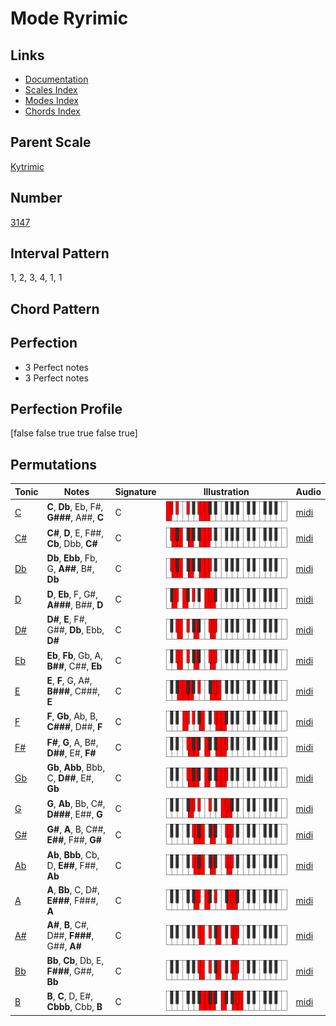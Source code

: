 # Mode Ryrimic

## Links

- [Documentation](README.md)
- [Scales Index](Scales.md)
- [Modes Index](Modes.md)
- [Chords Index](Chords.md)

## Parent Scale

[Kytrimic](ScaleKytrimic.md)

## Number

[3147](https://ianring.com/musictheory/scales/3147)

## Interval Pattern

1, 2, 3, 4, 1, 1

## Chord Pattern



## Perfection

- 3 Perfect notes
- 3 Perfect notes

## Perfection Profile

[false false true true false true]

## Permutations

| Tonic | Notes | Signature | Illustration | Audio |
|-------|-------|-----------|--------------|-------|
| [C](ModeCNaturalRyrimic.md) | **C**, **Db**, Eb, F#, **G###**, A##, **C** | C | ![CNaturalRyrimic](ModeCNaturalRyrimic.png) | [midi](https://github.com/edipermadi/music/blob/main/docs/ModeCNaturalRyrimic.mid?raw=true) |
| [C#](ModeCSharpRyrimic.md) | **C#**, **D**, E, F##, **Cb**, Dbb, **C#** | C | ![CSharpRyrimic](ModeCSharpRyrimic.png) | [midi](https://github.com/edipermadi/music/blob/main/docs/ModeCSharpRyrimic.mid?raw=true) |
| [Db](ModeDFlatRyrimic.md) | **Db**, **Ebb**, Fb, G, **A##**, B#, **Db** | C | ![DFlatRyrimic](ModeDFlatRyrimic.png) | [midi](https://github.com/edipermadi/music/blob/main/docs/ModeDFlatRyrimic.mid?raw=true) |
| [D](ModeDNaturalRyrimic.md) | **D**, **Eb**, F, G#, **A###**, B##, **D** | C | ![DNaturalRyrimic](ModeDNaturalRyrimic.png) | [midi](https://github.com/edipermadi/music/blob/main/docs/ModeDNaturalRyrimic.mid?raw=true) |
| [D#](ModeDSharpRyrimic.md) | **D#**, **E**, F#, G##, **Db**, Ebb, **D#** | C | ![DSharpRyrimic](ModeDSharpRyrimic.png) | [midi](https://github.com/edipermadi/music/blob/main/docs/ModeDSharpRyrimic.mid?raw=true) |
| [Eb](ModeEFlatRyrimic.md) | **Eb**, **Fb**, Gb, A, **B##**, C##, **Eb** | C | ![EFlatRyrimic](ModeEFlatRyrimic.png) | [midi](https://github.com/edipermadi/music/blob/main/docs/ModeEFlatRyrimic.mid?raw=true) |
| [E](ModeENaturalRyrimic.md) | **E**, **F**, G, A#, **B###**, C###, **E** | C | ![ENaturalRyrimic](ModeENaturalRyrimic.png) | [midi](https://github.com/edipermadi/music/blob/main/docs/ModeENaturalRyrimic.mid?raw=true) |
| [F](ModeFNaturalRyrimic.md) | **F**, **Gb**, Ab, B, **C###**, D##, **F** | C | ![FNaturalRyrimic](ModeFNaturalRyrimic.png) | [midi](https://github.com/edipermadi/music/blob/main/docs/ModeFNaturalRyrimic.mid?raw=true) |
| [F#](ModeFSharpRyrimic.md) | **F#**, **G**, A, B#, **D##**, E#, **F#** | C | ![FSharpRyrimic](ModeFSharpRyrimic.png) | [midi](https://github.com/edipermadi/music/blob/main/docs/ModeFSharpRyrimic.mid?raw=true) |
| [Gb](ModeGFlatRyrimic.md) | **Gb**, **Abb**, Bbb, C, **D##**, E#, **Gb** | C | ![GFlatRyrimic](ModeGFlatRyrimic.png) | [midi](https://github.com/edipermadi/music/blob/main/docs/ModeGFlatRyrimic.mid?raw=true) |
| [G](ModeGNaturalRyrimic.md) | **G**, **Ab**, Bb, C#, **D###**, E##, **G** | C | ![GNaturalRyrimic](ModeGNaturalRyrimic.png) | [midi](https://github.com/edipermadi/music/blob/main/docs/ModeGNaturalRyrimic.mid?raw=true) |
| [G#](ModeGSharpRyrimic.md) | **G#**, **A**, B, C##, **E##**, F##, **G#** | C | ![GSharpRyrimic](ModeGSharpRyrimic.png) | [midi](https://github.com/edipermadi/music/blob/main/docs/ModeGSharpRyrimic.mid?raw=true) |
| [Ab](ModeAFlatRyrimic.md) | **Ab**, **Bbb**, Cb, D, **E##**, F##, **Ab** | C | ![AFlatRyrimic](ModeAFlatRyrimic.png) | [midi](https://github.com/edipermadi/music/blob/main/docs/ModeAFlatRyrimic.mid?raw=true) |
| [A](ModeANaturalRyrimic.md) | **A**, **Bb**, C, D#, **E###**, F###, **A** | C | ![ANaturalRyrimic](ModeANaturalRyrimic.png) | [midi](https://github.com/edipermadi/music/blob/main/docs/ModeANaturalRyrimic.mid?raw=true) |
| [A#](ModeASharpRyrimic.md) | **A#**, **B**, C#, D##, **F###**, G##, **A#** | C | ![ASharpRyrimic](ModeASharpRyrimic.png) | [midi](https://github.com/edipermadi/music/blob/main/docs/ModeASharpRyrimic.mid?raw=true) |
| [Bb](ModeBFlatRyrimic.md) | **Bb**, **Cb**, Db, E, **F###**, G##, **Bb** | C | ![BFlatRyrimic](ModeBFlatRyrimic.png) | [midi](https://github.com/edipermadi/music/blob/main/docs/ModeBFlatRyrimic.mid?raw=true) |
| [B](ModeBNaturalRyrimic.md) | **B**, **C**, D, E#, **Cbbb**, Cbb, **B** | C | ![BNaturalRyrimic](ModeBNaturalRyrimic.png) | [midi](https://github.com/edipermadi/music/blob/main/docs/ModeBNaturalRyrimic.mid?raw=true) |
